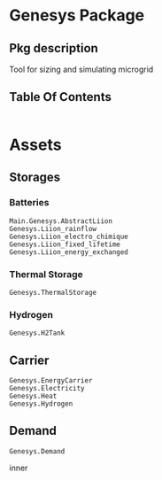 # Genesys Package
## Pkg description
Tool for sizing and simulating microgrid
## Table Of Contents
```@contents
```

# Assets

## Storages

### Batteries
```@docs
Main.Genesys.AbstractLiion
Genesys.Liion_rainflow
Genesys.Liion_electro_chimique
Genesys.Liion_fixed_lifetime
Genesys.Liion_energy_exchanged
```

### Thermal Storage
```@docs
Genesys.ThermalStorage
```

### Hydrogen
```@docs
Genesys.H2Tank
```

## Carrier
```@docs
Genesys.EnergyCarrier
Genesys.Electricity
Genesys.Heat
Genesys.Hydrogen
```

## Demand
```@docs
Genesys.Demand
```

inner